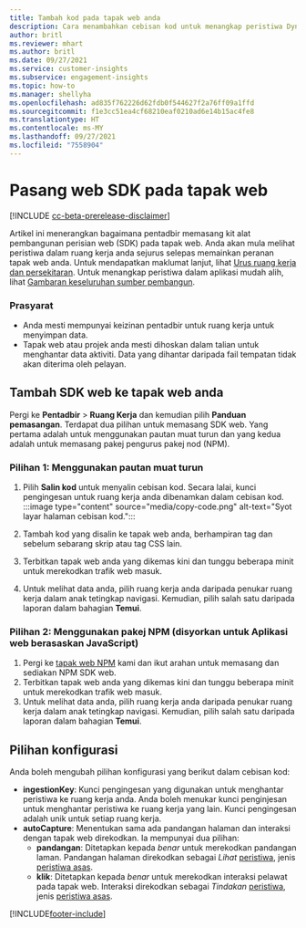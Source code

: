 ```yaml
---
title: Tambah kod pada tapak web anda
description: Cara menambahkan cebisan kod untuk menangkap peristiwa Dynamics 365 Customer Insights pada tapak web anda.
author: britl
ms.reviewer: mhart
ms.author: britl
ms.date: 09/27/2021
ms.service: customer-insights
ms.subservice: engagement-insights
ms.topic: how-to
ms.manager: shellyha
ms.openlocfilehash: ad835f762226d62fdb0f544627f2a76ff09a1ffd
ms.sourcegitcommit: f1e3cc51ea4cf68210eaf0210ad6e14b15ac4fe8
ms.translationtype: HT
ms.contentlocale: ms-MY
ms.lasthandoff: 09/27/2021
ms.locfileid: "7558904"
---
```

# <a name="install-the-web-sdk-on-a-website"></a>Pasang web SDK pada tapak web

[!INCLUDE [cc-beta-prerelease-disclaimer](includes/cc-beta-prerelease-disclaimer.md)]

Artikel ini menerangkan bagaimana pentadbir memasang kit alat pembangunan perisian web (SDK) pada tapak web. Anda akan mula melihat peristiwa dalam ruang kerja anda sejurus selepas memainkan peranan tapak web anda. Untuk mendapatkan maklumat lanjut, lihat [Urus ruang kerja dan persekitaran](manage-environments-workspaces.md). Untuk menangkap peristiwa dalam aplikasi mudah alih, lihat [Gambaran keseluruhan sumber pembangun](developer-resources.md).


### <a name="prerequisites"></a>Prasyarat

* Anda mesti mempunyai keizinan pentadbir untuk ruang kerja untuk menyimpan data.
* Tapak web atau projek anda mesti dihoskan dalam talian untuk menghantar data aktiviti. Data yang dihantar daripada fail tempatan tidak akan diterima oleh pelayan.


## <a name="add-web-sdk-to-your-website"></a>Tambah SDK web ke tapak web anda

Pergi ke **Pentadbir** > **Ruang Kerja**  dan kemudian pilih **Panduan pemasangan**. Terdapat dua pilihan untuk memasang SDK web. Yang pertama adalah untuk menggunakan pautan muat turun dan yang kedua adalah untuk memasang pakej pengurus pakej nod (NPM).

### <a name="option-1-using-the-download-link"></a>Pilihan 1: Menggunakan pautan muat turun

1. Pilih **Salin kod** untuk menyalin cebisan kod. Secara lalai, kunci pengingesan untuk ruang kerja anda dibenamkan dalam cebisan kod.
  :::image type="content" source="media/copy-code.png" alt-text="Syot layar halaman cebisan kod.":::

1. Tambah kod yang disalin ke tapak web anda, berhampiran <head> tag dan sebelum sebarang skrip atau tag CSS lain.
1. Terbitkan tapak web anda yang dikemas kini dan tunggu beberapa minit untuk merekodkan trafik web masuk.
1. Untuk melihat data anda, pilih ruang kerja anda daripada penukar ruang kerja dalam anak tetingkap navigasi. Kemudian, pilih salah satu daripada laporan dalam bahagian **Temui**.

### <a name="option-2-using-the-npm-package-recommended-for-javascript-based-web-apps"></a>Pilihan 2: Menggunakan pakej NPM (disyorkan untuk Aplikasi web berasaskan JavaScript)

1. Pergi ke [tapak web NPM](https://www.npmjs.com/package/engagementinsights-web) kami dan ikut arahan untuk memasang dan sediakan NPM SDK web.
1. Terbitkan tapak web anda yang dikemas kini dan tunggu beberapa minit untuk merekodkan trafik web masuk.
1. Untuk melihat data anda, pilih ruang kerja anda daripada penukar ruang kerja dalam anak tetingkap navigasi. Kemudian, pilih salah satu daripada laporan dalam bahagian **Temui**.

## <a name="configuration-options"></a>Pilihan konfigurasi

Anda boleh mengubah pilihan konfigurasi yang berikut dalam cebisan kod:

- **ingestionKey**: Kunci pengingesan yang digunakan untuk menghantar peristiwa ke ruang kerja anda. Anda boleh menukar kunci penginjesan untuk menghantar peristiwa ke ruang kerja yang lain. Kunci pengingesan adalah unik untuk setiap ruang kerja.
- **autoCapture**: Menentukan sama ada pandangan halaman dan interaksi dengan tapak web direkodkan. Ia mempunyai dua pilihan:
    - **pandangan**: Ditetapkan kepada *benar* untuk merekodkan pandangan laman. Pandangan halaman direkodkan sebagai *Lihat* [peristiwa](glossary.md#event), jenis [peristiwa asas](glossary.md#base-event).
    - **klik**: Ditetapkan kepada *benar* untuk merekodkan interaksi pelawat pada tapak web. Interaksi direkodkan sebagai *Tindakan* [peristiwa](glossary.md#event), jenis [peristiwa asas](glossary.md#base-event).

[!INCLUDE[footer-include](../includes/footer-banner.md)]
